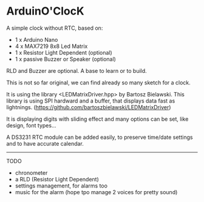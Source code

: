 # ArduinO'ClocK
A simple clock without RTC, based on:
  - 1 x Arduino Nano
  - 4 x MAX7219 8x8 Led Matrix
  - 1 x Resistor Light Dependent (optional)
  - 1 x passive Buzzer or Speaker (optional)

RLD and Buzzer are optional.
A base to learn or to build.

This is not so far original, we can find already so many sketch for a clock.

It is using the library <LEDMatrixDriver.hpp> by Bartosz Bielawski. This library is using SPI hardward and a buffer, that displays data fast as lightnings.
(https://github.com/bartoszbielawski/LEDMatrixDriver)

It is displaying digits with sliding effect and many options can be set, like design, font types...

A DS3231 RTC module can be added easily, to preserve time/date settings and to have accurate calendar.

______________________________________________________________________________________________________
TODO
  - chronometer
  - a RLD (Resistor Light Dependent)
  - settings management, for alarms too
  - music for the alarm (hope tpo manage 2 voices for pretty sound)
